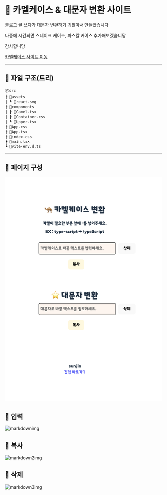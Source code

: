 # 🐪 카멜케이스 & 대문자 변환 사이트

블로그 글 쓰다가 대문자 변환하기 귀찮아서 만들었습니다

나중에 시간되면 스네이크 케이스, 파스칼 케이스 추가해보겠습니당

감사합니당

[카멜케이스 사이트 이동](https://camelcase-sunjin.vercel.app/)

---

## 🌿 파일 구조(트리)

```
📦src
┣ 📂assets
┃ ┗ 📜react.svg
┣ 📂components
┃ ┣ 📜Camel.tsx
┃ ┣ 📜Container.css
┃ ┗ 📜Upper.tsx
┣ 📜App.css
┣ 📜App.tsx
┣ 📜index.css
┣ 📜main.tsx
┗ 📜vite-env.d.ts
```

---

## 🌿 페이지 구성

![](/페이지구조.png)

## 🌿 입력

![markdownimg](https://github.com/badajinsee/camelcase/assets/121417902/787bd25c-334d-4522-9cd0-66d4af3e76c5)

## 🌿 복사

![markdown2img](https://github.com/badajinsee/camelcase/assets/121417902/6d380aa0-6077-44ec-8c48-03fd6908c042)

## 🌿 삭제

![markdown3img](https://github.com/badajinsee/camelcase/assets/121417902/650634aa-46cf-49e3-8003-6e4fd33a3980)
